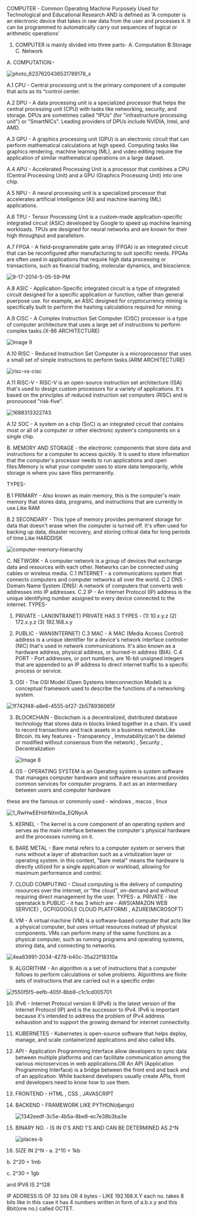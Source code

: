 COMPUTER - Common Operating Machine Purposely Used for Technological and Educational Research
AND is defined as 'A computer is an electronic device that takes in raw data from the user and processes it. It can be programmed to automatically carry out sequences of logical or arithmetic operations'

1. COMPUTER is  mainly divided into three parts- A. Computation B.Storage C. Network

A. COMPUTATION:-


   ![photo_6237620436531789178_x](https://github.com/user-attachments/assets/9622fc3e-89f1-446b-a577-cca563291718)


A.1 CPU - Central processing unit is the primary component of a computer that acts as its “control center.

A.2 DPU - A data processing unit is  a specialized processor that helps the central processing unit (CPU) with tasks like networking, security, and storage.
    DPUs are sometimes called "IPUs" (for "infrastructure processing unit") or "SmartNICs". Leading providers of DPUs include NVIDIA, Intel, and AMD.

A.3 GPU - A graphics processing unit (GPU) is an electronic circuit that can perform mathematical calculations at high speed. Computing tasks like graphics rendering, machine learning (ML), and video editing require the application of similar mathematical operations on a large dataset.
       
A.4 APU - Accelerated Processing Unit is a processor that combines a CPU (Central Processing Unit) and a GPU (Graphics Processing Unit) into one chip.

A.5 NPU - A neural processing unit is a specialized processor that accelerates artificial intelligence (AI) and machine learning (ML) applications.

A.6 TPU - Tensor Processing Unit is a custom-made application-specific integrated circuit (ASIC) developed by Google to speed up machine learning workloads. TPUs are designed for neural networks and are known for their high throughput and parallelism.

A.7 FPGA - A field-programmable gate array (FPGA) is an integrated circuit that can be reconfigured after manufacturing to suit specific needs. FPGAs are often used in applications that require high data processing or transactions, such as financial trading, molecular dynamics, and bioscience.

![9-17-2014-5-05-59-PM](https://github.com/user-attachments/assets/69231393-b9d1-45f3-b65e-032bdbddc9d9)

A.8 ASIC - Application-Specific integrated circuit is a type of integrated circuit designed for a specific application or function, rather than general puerpose use. for example, an ASIC designed for cryptocurrency mining is specifically built to perform the hashing calculations required for mining.

A.9 CISC - A Complex Instruction Set Computer (CISC) processor is a type of computer architecture that uses a large set of instructions to perform complex tasks.(X-86 ARCHITECTURE)


![Image 9](https://github.com/user-attachments/assets/5017e7d0-72fb-4b67-9842-a3bcbf97a96f)


A.10 RISC - Reduced Instruction Set Computer is a microprocessor that uses a small set of simple instructions to perform tasks.(ARM ARCHITECTURE)


![risc-vs-cisc](https://github.com/user-attachments/assets/63dd70b9-e7af-411c-9961-4dfacf54536d)



 A.11 RISC-V  - RISC-V is an open-source instruction set architecture (ISA) that's used to design custom processors for a variety of applications. It's based on the principles of reduced instruction set computers (RISC) and is pronounced "risk-five".
 
 ![1688313322743](https://github.com/user-attachments/assets/827ca40e-3661-4fab-b15a-bef2ddb73807)
 

 A.12 SOC - A system on a chip (SoC) is an integrated circuit that contains most or all of a computer or other electronic system's components on a single chip.

B. MEMORY AND STORAGE -  the electronic components that store data and instructions for a computer to access quickly. It is used to store information that the computer's processor needs to run applications and open files.Memory is what your computer uses to store data temporarily, while storage is where you save files permanently.

TYPES-

B.1 PRIMARY - Also known as main memory, this is the computer's main memory that stores data, programs, and instructions that are currently in use.Like RAM

B.2 SECONDARY - This type of memory provides permanent storage for data that doesn't erase when the computer is turned off. It's often used for backing up data, disaster recovery, and storing critical data for long periods of time.Like HARDDISK

   ![computer-memory-hierarchy](https://github.com/user-attachments/assets/04bc6fa4-c22d-48ac-9a62-9f944aac844c)

C. NETWORK - A computer network is a group of devices that exchange data and resources with each other. Networks can be connected using cables or wireless media.
C.1 INTERNET -  a communications system that connects computers and computer networks all over the world.
C.2 DNS - Domain Name System (DNS): A network of computers that converts web addresses into IP addresses.
C.2 IP - An Internet Protocol (IP) address is the unique identifying number assigned to every device connected to the internet.
   TYPES-
   1. PRIVATE - LAN(INTRANET)
    PRIVATE HAS 3 TYPES - (1) 10.x.y.z
   (2) 172.x.y.z
   (3) 192.168.x.y
   2. PUBLIC - WAN(INTERNET)
C.3 MAC - A MAC (Media Access Control) address is a unique identifier for a device's network interface controller (NIC) that's used in network communications. It's also known as a hardware address, physical address, or burned-in address (BIA).
C.4 PORT - Port addresses, or port numbers, are 16-bit unsigned integers that are appended to an IP address to direct internet traffic to a specific process or service.

2. OSI - The OSI Model (Open Systems Interconnection Model) is a conceptual framework used to describe the functions of a networking system.

![1f742f48-a8e6-4555-bf27-2b578936065f](https://github.com/user-attachments/assets/6027db60-ce7e-4758-9a8e-aba7254f29a5)


3. BLOCKCHAIN - Blockchain is a decentralized, distributed database technology that stores data in blocks linked together in a chain. It's used to record transactions and track assets in a business network.Like Bitcoin.
   its key features - Transparency , Immutability(can't be deleted or modified without consensus from the network) , Security , Decentralization
   
   ![Image 8](https://github.com/user-attachments/assets/dc6389bf-870c-4d4b-b4c5-10cc007d2443)


4. OS - OPERATING SYSTEM is an Operating system is system software that manages computer hardware and software resources and provides common services for computer programs. it act as an intermediary between users and computer hardware

these are the famous or commonly used - windows , macos , linux

![1_RwHwEEHdrNitm0a_EQNycA](https://github.com/user-attachments/assets/0b85a7f0-ab02-442d-a8a4-0cdb9d9597c0)


5. KERNEL - The kernel is a core component of an operating system and serves as the main interface between the computer's physical hardware and the processes running on it.

6. BARE METAL - Bare metal refers to a computer system or servers that runs without a layer of abstraction such as a virtulization layer or operating system. in this context, "bare metal" means the hardware is directly utilized for a single application or workload, allowing for maximum performance and control.

7. CLOUD COMPUTING - Cloud computing is the delivery of computing resources over the internet, or "the cloud", on-demand and without requiring direct management by the user.
    TYPES- a. PRIVATE - like openstack  b.PUBLIC - it has 3 which are - AWS(AMAZON WEB SERVICE) , GCP(GOOGLE CLOUD PLATFORM) , AZURE(MICROSOFT)

8. VM - A virtual machine (VM) is a software-based computer that acts like a physical computer, but uses virtual resources instead of physical components. VMs can perform many of the same functions as a physical computer, such as running programs and operating systems, storing data, and connecting to networks.
 
![4ea83991-2034-4278-b40c-35a22f18310a](https://github.com/user-attachments/assets/215ef27e-5bc5-4c9a-add3-9dc27f25aadf)

9. ALGORITHM - An algorithm is a set of instructions that a computer follows to perform calculations or solve problems. Algorithms are finite sets of instructions that are carried out in a specific order.

![f550f5f5-eefb-405f-8bb9-c1c1cd005701](https://github.com/user-attachments/assets/11f37d8e-19cb-44cb-a622-8f891793ad1a)

10. IPv6 - Internet Protocol version 6 (IPv6) is the latest version of the Internet Protocol (IP) and is the successor to IPv4. IPv6 is important because it's intended to address the problem of IPv4 address exhaustion and to support the growing demand for internet connectivity.

11. KUBERNETES - Kubernetes is open-source software that helps deploy, manage, and scale containerized applications and also called k8s.

12. API - Application Programming Interface allow developers to sync data between multiple platforms and can facilitate communication among the various microservices in web applications.OR An API (Application Programming Interface) is a bridge between the front end and back end of an application. While backend developers usually create APIs, front end developers need to know how to use them.

13. FRONTEND - HTML , CSS , JAVASCRIPT

14. BACKEND - FRAMEWORK LIKE PYTHON(django)

    ![1342eedf-3c5e-4b5a-8be8-ec7e38b3ba3e](https://github.com/user-attachments/assets/6154e95a-76e0-4a20-8758-88d74d211732)


15. BINARY NO. - IS IN 0'S AND 1'S AND CAN BE DETERMINED AS 2^N
    
    ![places-b](https://github.com/user-attachments/assets/c4c457ce-d1c7-43a8-83f2-4846e05a89b9)

16. SIZE IN 2^N -
a. 2^10 = 1kb

b. 2^20 = 1mb

c. 2^30 = 1gb

and IPV6 IS 2^128

IP ADDRESS IS OF 32 bits OR 4 bytes - LIKE 192.168.X.Y each no. takes 8 bits like in this case it has 4 numbers written in form of a.b.x.y and this 8bit(one no.) called OCTET.


    





   

   
   



   

   







